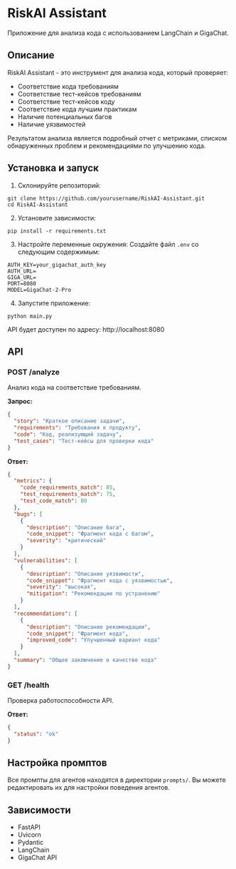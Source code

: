 # RiskAI Assistant

Приложение для анализа кода с использованием LangChain и GigaChat.

## Описание

RiskAI Assistant - это инструмент для анализа кода, который проверяет:
- Соответствие кода требованиям
- Соответствие тест-кейсов требованиям
- Соответствие тест-кейсов коду
- Соответствие кода лучшим практикам
- Наличие потенциальных багов
- Наличие уязвимостей

Результатом анализа является подробный отчет с метриками, списком обнаруженных проблем и рекомендациями по улучшению кода.

## Установка и запуск

1. Склонируйте репозиторий:
```
git clone https://github.com/yourusername/RiskAI-Assistant.git
cd RiskAI-Assistant
```

2. Установите зависимости:
```
pip install -r requirements.txt
```

3. Настройте переменные окружения:
Создайте файл `.env` со следующим содержимым:
```
AUTH_KEY=your_gigachat_auth_key
AUTH_URL=
GIGA_URL=
PORT=8080
MODEL=GigaChat-2-Pro
```

4. Запустите приложение:
```
python main.py
```

API будет доступен по адресу: http://localhost:8080

## API

### POST /analyze

Анализ кода на соответствие требованиям.

**Запрос:**
```json
{
  "story": "Краткое описание задачи",
  "requirements": "Требования к продукту",
  "code": "Код, реализующий задачу",
  "test_cases": "Тест-кейсы для проверки кода"
}
```

**Ответ:**
```json
{
  "metrics": {
    "code_requirements_match": 85,
    "test_requirements_match": 75,
    "test_code_match": 80
  },
  "bugs": [
    {
      "description": "Описание бага",
      "code_snippet": "Фрагмент кода с багом",
      "severity": "критический"
    }
  ],
  "vulnerabilities": [
    {
      "description": "Описание уязвимости",
      "code_snippet": "Фрагмент кода с уязвимостью",
      "severity": "высокая",
      "mitigation": "Рекомендации по устранению"
    }
  ],
  "recommendations": [
    {
      "description": "Описание рекомендации",
      "code_snippet": "Фрагмент кода",
      "improved_code": "Улучшенный вариант кода"
    }
  ],
  "summary": "Общее заключение о качестве кода"
}
```

### GET /health

Проверка работоспособности API.

**Ответ:**
```json
{
  "status": "ok"
}
```

## Настройка промптов

Все промпты для агентов находятся в директории `prompts/`. Вы можете редактировать их для настройки поведения агентов.

## Зависимости

- FastAPI
- Uvicorn
- Pydantic
- LangChain
- GigaChat API 